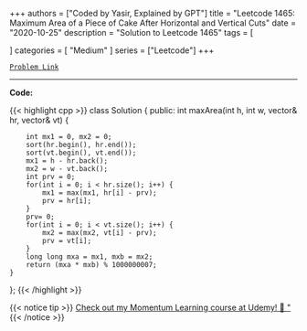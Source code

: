 
+++
authors = ["Coded by Yasir, Explained by GPT"]
title = "Leetcode 1465: Maximum Area of a Piece of Cake After Horizontal and Vertical Cuts"
date = "2020-10-25"
description = "Solution to Leetcode 1465"
tags = [
    
]
categories = [
    "Medium"
]
series = ["Leetcode"]
+++



[`Problem Link`](https://leetcode.com/problems/maximum-area-of-a-piece-of-cake-after-horizontal-and-vertical-cuts/description/)

---

**Code:**

{{< highlight cpp >}}
class Solution {
public:
    int maxArea(int h, int w, vector<int>& hr, vector<int>& vt) {
        
        int mx1 = 0, mx2 = 0;
        sort(hr.begin(), hr.end());
        sort(vt.begin(), vt.end());
        mx1 = h - hr.back();
        mx2 = w - vt.back();
        int prv = 0;
        for(int i = 0; i < hr.size(); i++) {
            mx1 = max(mx1, hr[i] - prv);
            prv = hr[i];
        }
        prv= 0;
        for(int i = 0; i < vt.size(); i++) {
            mx2 = max(mx2, vt[i] - prv);
            prv = vt[i];
        }      
        long long mxa = mx1, mxb = mx2;
        return (mxa * mxb) % 1000000007;
    }
};
{{< /highlight >}}


{{< notice tip >}}
[Check out my Momentum Learning course at Udemy! 🚀 "](https://www.udemy.com/course/blind-75-the-data-structures-and-algorithms-essentials/)
{{< /notice >}}

